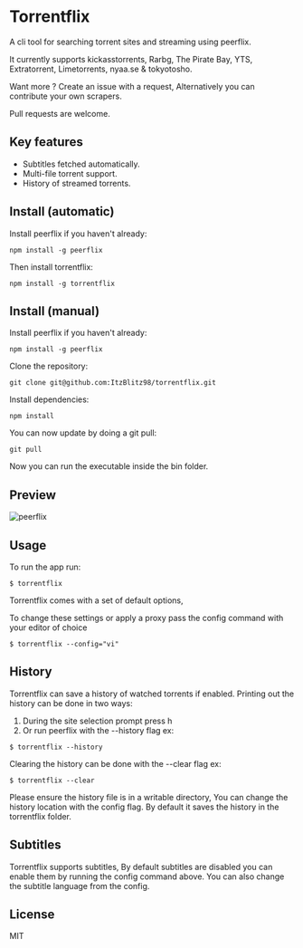# Torrentflix

A cli tool for searching torrent sites and streaming using peerflix.

It currently supports kickasstorrents, Rarbg, The Pirate Bay, YTS, Extratorrent, Limetorrents, nyaa.se & tokyotosho.

Want more ? Create an issue with a request, Alternatively you can contribute your own scrapers.

Pull requests are welcome.

## Key features

*  Subtitles fetched automatically.
*  Multi-file torrent support.
*  History of streamed torrents.

## Install (automatic)
Install peerflix if you haven't already:

```
npm install -g peerflix
```

Then install torrentflix:

```
npm install -g torrentflix
```

## Install (manual)
Install peerflix if you haven't already:

```
npm install -g peerflix
```

Clone the repository:

```
git clone git@github.com:ItzBlitz98/torrentflix.git
```

Install dependencies:

```
npm install
```

You can now update by doing a git pull:

```
git pull
```

Now you can run the executable inside the bin folder.

## Preview
![peerflix](https://i.imgur.com/rre0MtK.png)

## Usage
To run the app run:
```
$ torrentflix
```

Torrentflix comes with a set of default options,

To change these settings or apply a proxy pass the config command with your  editor of choice
```
$ torrentflix --config="vi"
```

## History
Torrentflix can save a history of watched torrents if enabled.
Printing out the history can be done in two ways:

1. During the site selection prompt press h
2. Or run peerflix with the --history flag ex:

```
$ torrentflix --history
```

Clearing the history can be done with the --clear flag ex:
```
$ torrentflix --clear
```

Please ensure the history file is in a writable directory, You can change the history location with the config flag.
By default it saves the history in the torrentflix folder.


## Subtitles
Torrentflix supports subtitles, By default subtitles are disabled you can enable them by running the config command above.
You can also change the subtitle language from the config.


## License

MIT
